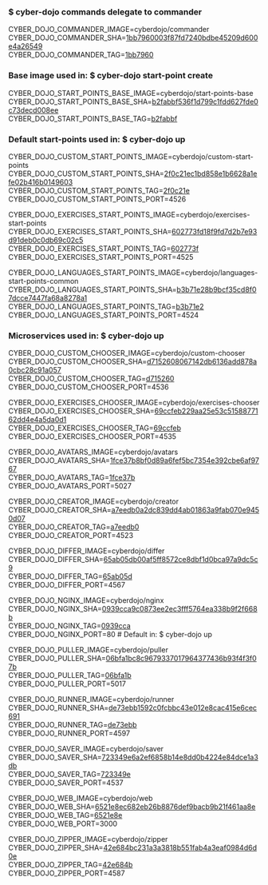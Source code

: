 ### $ cyber-dojo commands delegate to commander

CYBER_DOJO_COMMANDER_IMAGE=cyberdojo/commander
CYBER_DOJO_COMMANDER_SHA=[1bb7960003f87fd7240bdbe45209d600e4a26549](https://github.com/cyber-dojo/commander/commit/1bb7960003f87fd7240bdbe45209d600e4a26549)<br/>
CYBER_DOJO_COMMANDER_TAG=[1bb7960](https://hub.docker.com/layers/cyberdojo/commander/1bb7960/images/sha256-c6111d7a700df515c20b650e17b0f314c68bb189ddbc433b4a25508bcaf97107)<br/>

### Base image used in: $ cyber-dojo start-point create

CYBER_DOJO_START_POINTS_BASE_IMAGE=cyberdojo/start-points-base
CYBER_DOJO_START_POINTS_BASE_SHA=[b2fabbf536f1d799c1fdd627fde0c73decd008ee](https://github.com/cyber-dojo/start-points-base/commit/b2fabbf536f1d799c1fdd627fde0c73decd008ee)<br/>
CYBER_DOJO_START_POINTS_BASE_TAG=[b2fabbf](https://hub.docker.com/layers/cyberdojo/start-points-base/b2fabbf/images/sha256-98ec05964426dee091992aac4cb8bdc3982402900838a36c2699580711f753b9)<br/>

### Default start-points used in: $ cyber-dojo up

CYBER_DOJO_CUSTOM_START_POINTS_IMAGE=cyberdojo/custom-start-points
CYBER_DOJO_CUSTOM_START_POINTS_SHA=[2f0c21ec1bd858e1b6628a1efe02b416b0149603](https://github.com/cyber-dojo/custom-start-points/commit/2f0c21ec1bd858e1b6628a1efe02b416b0149603)<br/>
CYBER_DOJO_CUSTOM_START_POINTS_TAG=[2f0c21e](https://hub.docker.com/layers/cyberdojo/custom-start-points/2f0c21e/images/sha256-bda48d5040f312f308d8271dbd12b80ec9ba8b900a87f4eac152ec560db9d485)<br/>
CYBER_DOJO_CUSTOM_START_POINTS_PORT=4526

CYBER_DOJO_EXERCISES_START_POINTS_IMAGE=cyberdojo/exercises-start-points
CYBER_DOJO_EXERCISES_START_POINTS_SHA=[602773fd18f9fd7d2b7e93d91deb0c0db69c02c5](https://github.com/cyber-dojo/exercises-start-points/commit/602773fd18f9fd7d2b7e93d91deb0c0db69c02c5)<br/>
CYBER_DOJO_EXERCISES_START_POINTS_TAG=[602773f](https://hub.docker.com/layers/cyberdojo/exercises-start-points/602773f/images/sha256-f735555246f45e6d0cd081371643747b0f9bcb84f7561868d34887f8d2553747)<br/>
CYBER_DOJO_EXERCISES_START_POINTS_PORT=4525

CYBER_DOJO_LANGUAGES_START_POINTS_IMAGE=cyberdojo/languages-start-points-common
CYBER_DOJO_LANGUAGES_START_POINTS_SHA=[b3b71e28b9bcf35cd8f07dcce7447fa68a8278a1](https://github.com/cyber-dojo/languages-start-points/commit/b3b71e28b9bcf35cd8f07dcce7447fa68a8278a1)<br/>
CYBER_DOJO_LANGUAGES_START_POINTS_TAG=[b3b71e2](https://hub.docker.com/layers/cyberdojo/languages-start-points-common/b3b71e2/images/sha256-002dfee9d101880a842abe1f1dfe6f30554a5fa889701370dca275c7efd9010b)<br/>
CYBER_DOJO_LANGUAGES_START_POINTS_PORT=4524

### Microservices used in: $ cyber-dojo up

CYBER_DOJO_CUSTOM_CHOOSER_IMAGE=cyberdojo/custom-chooser
CYBER_DOJO_CUSTOM_CHOOSER_SHA=[d7152608067142db6136add878a0cbc28c91a057](https://github.com/cyber-dojo/custom-chooser/commit/d7152608067142db6136add878a0cbc28c91a057)<br/>
CYBER_DOJO_CUSTOM_CHOOSER_TAG=[d715260](https://hub.docker.com/layers/cyberdojo/custom-chooser/d715260/images/sha256-f4eccf28d0456033b20e6545188b429b6a0eb86e0552835e8d0fd286c8b016f3)<br/>
CYBER_DOJO_CUSTOM_CHOOSER_PORT=4536

CYBER_DOJO_EXERCISES_CHOOSER_IMAGE=cyberdojo/exercises-chooser
CYBER_DOJO_EXERCISES_CHOOSER_SHA=[69ccfeb229aa25e53c5158877162dd4e4a5da0d1](https://github.com/cyber-dojo/exercises-chooser/commit/69ccfeb229aa25e53c5158877162dd4e4a5da0d1)<br/>
CYBER_DOJO_EXERCISES_CHOOSER_TAG=[69ccfeb](https://hub.docker.com/layers/cyberdojo/exercises-chooser/69ccfeb/images/sha256-dd032b06868935fe3f09fc37200c5b7ac649c3c0050736c048d323aebba574ee)<br/>
CYBER_DOJO_EXERCISES_CHOOSER_PORT=4535

CYBER_DOJO_AVATARS_IMAGE=cyberdojo/avatars
CYBER_DOJO_AVATARS_SHA=[1fce37b8bf0d89a6fef5bc7354e392cbe6af9767](https://github.com/cyber-dojo/avatars/commit/1fce37b8bf0d89a6fef5bc7354e392cbe6af9767)<br/>
CYBER_DOJO_AVATARS_TAG=[1fce37b](https://hub.docker.com/layers/cyberdojo/avatars/1fce37b/images/sha256-c459c8ee3347210d198c5b55367398901fcc637a641ac10f684f4c1d12ef5ba7)<br/>
CYBER_DOJO_AVATARS_PORT=5027

CYBER_DOJO_CREATOR_IMAGE=cyberdojo/creator
CYBER_DOJO_CREATOR_SHA=[a7eedb0a2dc839dd4ab01863a9fab070e9450d07](https://github.com/cyber-dojo/creator/commit/a7eedb0a2dc839dd4ab01863a9fab070e9450d07)<br/>
CYBER_DOJO_CREATOR_TAG=[a7eedb0](https://hub.docker.com/layers/cyberdojo/creator/a7eedb0/images/sha256-0bad003b839f4974ab3b535525bc083f46ce7e34274ebb285ab27fba45a01340)<br/>
CYBER_DOJO_CREATOR_PORT=4523

CYBER_DOJO_DIFFER_IMAGE=cyberdojo/differ
CYBER_DOJO_DIFFER_SHA=[65ab05db00af5ff8572ce8dbf1d0bca97a9dc5c9](https://github.com/cyber-dojo/differ/commit/65ab05db00af5ff8572ce8dbf1d0bca97a9dc5c9)<br/>
CYBER_DOJO_DIFFER_TAG=[65ab05d](https://hub.docker.com/layers/cyberdojo/differ/65ab05d/images/sha256-bd64a6cdf20d929a721c9b6d72fbcfc5af044ac0db259befb5ec93aec913b78c)<br/>
CYBER_DOJO_DIFFER_PORT=4567

CYBER_DOJO_NGINX_IMAGE=cyberdojo/nginx
CYBER_DOJO_NGINX_SHA=[0939cca9c0873ee2ec3fff5764ea338b9f2f668b](https://github.com/cyber-dojo/nginx/commit/0939cca9c0873ee2ec3fff5764ea338b9f2f668b)<br/>
CYBER_DOJO_NGINX_TAG=[0939cca](https://hub.docker.com/layers/cyberdojo/nginx/0939cca/images/sha256-e6d1d48a8247451d8a9a9f305af118d213eb51aeb712cb4abacc241788f07ebc)<br/>
CYBER_DOJO_NGINX_PORT=80 # Default in: $ cyber-dojo up

CYBER_DOJO_PULLER_IMAGE=cyberdojo/puller
CYBER_DOJO_PULLER_SHA=[06bfa1bc8c9679337017964377436b93f4f3f07b](https://github.com/cyber-dojo/puller/commit/06bfa1bc8c9679337017964377436b93f4f3f07b)<br/>
CYBER_DOJO_PULLER_TAG=[06bfa1b](https://hub.docker.com/layers/cyberdojo/puller/06bfa1b/images/sha256-db5dcf97b418afbfc8a07b92348d485df163f561079237709a0c17c9f363c898)<br/>
CYBER_DOJO_PULLER_PORT=5017

CYBER_DOJO_RUNNER_IMAGE=cyberdojo/runner
CYBER_DOJO_RUNNER_SHA=[de73ebb1592c0fcbbc43e012e8cac415e6cec691](https://github.com/cyber-dojo/runner/commit/de73ebb1592c0fcbbc43e012e8cac415e6cec691)<br/>
CYBER_DOJO_RUNNER_TAG=[de73ebb](https://hub.docker.com/layers/cyberdojo/runner/de73ebb/images/sha256-e8d17e90f641c853d59fe61bdcc583049509fdbb725c661aa2e32c530240b376)<br/>
CYBER_DOJO_RUNNER_PORT=4597

CYBER_DOJO_SAVER_IMAGE=cyberdojo/saver
CYBER_DOJO_SAVER_SHA=[723349e6a2ef6858b14e8dd0b4224e84dce1a3db](https://github.com/cyber-dojo/saver/commit/723349e6a2ef6858b14e8dd0b4224e84dce1a3db)<br/>
CYBER_DOJO_SAVER_TAG=[723349e](https://hub.docker.com/layers/cyberdojo/saver/723349e/images/sha256-eebfbcf79bb7517a184149071ae5673b1d415dfd1e3b74acf1d4be62e62cf7e2)<br/>
CYBER_DOJO_SAVER_PORT=4537

CYBER_DOJO_WEB_IMAGE=cyberdojo/web
CYBER_DOJO_WEB_SHA=[6521e8ec682eb26b8876def9bacb9b21f461aa8e](https://github.com/cyber-dojo/web/commit/6521e8ec682eb26b8876def9bacb9b21f461aa8e)<br/>
CYBER_DOJO_WEB_TAG=[6521e8e](https://hub.docker.com/layers/cyberdojo/web/6521e8e/images/sha256-e6adba5a5c6426067e475c290a7338a0defaaf688c919977b48dafb5e2a575f0)<br/>
CYBER_DOJO_WEB_PORT=3000

CYBER_DOJO_ZIPPER_IMAGE=cyberdojo/zipper
CYBER_DOJO_ZIPPER_SHA=[42e684bc231a3a3818b551fab4a3eaf0984d6d0e](https://github.com/cyber-dojo/zipper/commit/42e684bc231a3a3818b551fab4a3eaf0984d6d0e)<br/>
CYBER_DOJO_ZIPPER_TAG=[42e684b](https://hub.docker.com/layers/cyberdojo/zipper/42e684b/images/sha256-4fe0289906e203500c47dc1cd60c0dfa7f6b41d6368ab93ef369bfeed0b6a2b9)<br/>
CYBER_DOJO_ZIPPER_PORT=4587

